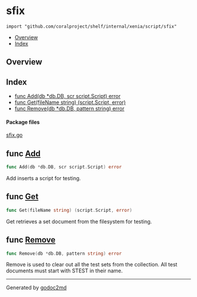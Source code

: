 

# sfix
`import "github.com/coralproject/shelf/internal/xenia/script/sfix"`

* [Overview](#pkg-overview)
* [Index](#pkg-index)

## <a name="pkg-overview">Overview</a>



## <a name="pkg-index">Index</a>
* [func Add(db *db.DB, scr script.Script) error](#Add)
* [func Get(fileName string) (script.Script, error)](#Get)
* [func Remove(db *db.DB, pattern string) error](#Remove)


#### <a name="pkg-files">Package files</a>
[sfix.go](/src/github.com/coralproject/shelf/internal/xenia/script/sfix/sfix.go) 





## <a name="Add">func</a> [Add](/src/target/sfix.go?s=824:868#L31)
``` go
func Add(db *db.DB, scr script.Script) error
```
Add inserts a script for testing.



## <a name="Get">func</a> [Get](/src/target/sfix.go?s=489:537#L13)
``` go
func Get(fileName string) (script.Script, error)
```
Get retrieves a set document from the filesystem for testing.



## <a name="Remove">func</a> [Remove](/src/target/sfix.go?s=1084:1128#L41)
``` go
func Remove(db *db.DB, pattern string) error
```
Remove is used to clear out all the test sets from the collection.
All test documents must start with STEST in their name.








- - -
Generated by [godoc2md](http://godoc.org/github.com/davecheney/godoc2md)
